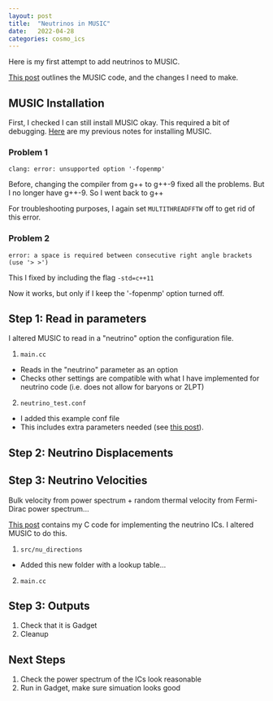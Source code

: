 ```yaml
---
layout: post
title:  "Neutrinos in MUSIC"
date:   2022-04-28
categories: cosmo_ics
---
```



Here is my first attempt to add neutrinos to MUSIC.

<a href="https://ndrakos.github.io/blog/cosmo_ics/MUSIC_code_breakdown/">This post</a> outlines the MUSIC code, and the changes I need to make.


## MUSIC Installation

First, I checked I can still install MUSIC okay. This required a bit of debugging. <a href="https://ndrakos.github.io/blog/cosmo_sims/Installing_and_Running_MUSIC/">Here</a> are my previous notes for installing MUSIC.

### Problem 1

```
clang: error: unsupported option '-fopenmp'
```

Before, changing the compiler from g++ to g++-9 fixed all the problems. But I no longer have g++-9. So I went back to g++

For troubleshooting purposes, I again set <code>MULTITHREADFFTW</code> off to get rid of this error.

### Problem 2

```
error: a space is required between consecutive right angle brackets (use '> >')
```

This I fixed by including the flag <code>-std=c++11</code>

Now it works, but only if I keep the '-fopenmp' option turned off.



## Step 1: Read in parameters

I altered MUSIC to read in a "neutrino" option the configuration file.

1. <code>main.cc</code>
- Reads in the "neutrino" parameter as an option
- Checks other settings are compatible with what I have implemented for neutrino code (i.e. does not allow for baryons or 2LPT)

2. <code>neutrino_test.conf</code>
- I added this example conf file
- This includes extra parameters needed (see <a href="https://ndrakos.github.io/blog/cosmo_ics/MUSIC_code_breakdown/">this post</a>).



## Step 2: Neutrino Displacements


## Step 3: Neutrino Velocities

Bulk velocity from power spectrum + random thermal velocity from Fermi-Dirac power spectrum... 

<a href="https://ndrakos.github.io/blog/cosmo_ics/Neutrino_Implementation_in_C/">This post</a> contains my C code for implementing the neutrino ICs. I altered MUSIC to do this.

1. <code>src/nu_directions</code>
- Added this new folder with a lookup table...

2. <code>main.cc</code>



## Step 3: Outputs

1. Check that it is Gadget
2. Cleanup



## Next Steps

1. Check the power spectrum of the ICs look reasonable
2. Run in Gadget, make sure simuation looks good
